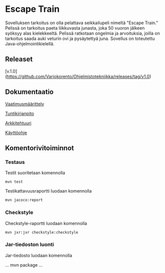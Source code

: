 # Escape Train

Sovelluksen tarkoitus on olla pelattava seikkailupeli nimeltä "Escape Train." Pelissä on tarkoitus paeta liikkuvasta junasta, joka 50 vuoron jälkeen syöksyy alas kielekkeeltä. Pelissä ratkotaan ongelmia ja arvoituksia, joilla on tarkoitus saada auki veturin ovi ja pysäytettyä juna. Sovellus on toteutettu Java-ohjelmointikielellä. 

## Releaset

[v.1.0]
(https://github.com/Varjokorento/Ohjelmistotekniikka/releases/tag/v1.0)

## Dokumentaatio

[Vaatimusmäärittely](https://github.com/Varjokorento/Ohjelmistotekniikka/blob/master/EscapeTrain/EscapeTrain/Dokumentaatio/vaatimusmaarittely.md)

[Tuntikirjanpito](https://github.com/Varjokorento/Ohjelmistotekniikka/blob/master/EscapeTrain/EscapeTrain/Dokumentaatio/tuntikirjanpito.md)

[Arkkitehtuuri](https://github.com/Varjokorento/Ohjelmistotekniikka/blob/master/EscapeTrain/EscapeTrain/Dokumentaatio/arkkitehtuuri.md)

[Käyttöohje](https://github.com/Varjokorento/Ohjelmistotekniikka/blob/master/EscapeTrain/EscapeTrain/Dokumentaatio/kayttoohje.md)

## Komentorivitoiminnot

### Testaus

Testit suoritetaan komennolla

```
mvn test
```

Testikattavuusraportti luodaan komennolla

```
mvn jacoco:report
```

### Checkstyle

Checkstyle-raportti luodaan komennolla


```
mvn jxr:jxr checkstyle:checkstyle
```

### Jar-tiedoston luonti

Jar-tiedosto luodaan komennolla

...
mvn package
...
